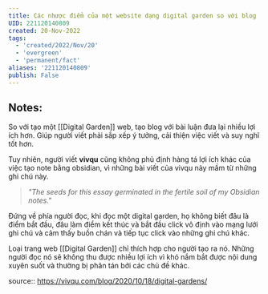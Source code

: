 ```yaml
---
title: Các nhược điểm của một website dạng digital garden so với blog
UID: 221120140809
created: 20-Nov-2022
tags:
  - 'created/2022/Nov/20'
  - 'evergreen'
  - 'permanent/fact'
aliases: '221120140809'
publish: False
---
```

## Notes:
So với tạo một [[Digital Garden]] web, tạo blog với bài luận đưa lại nhiều lợi ích hơn. Giúp người viết phải sắp xếp ý tưởng, cải thiện việc viết và suy nghĩ tốt  hơn.

Tuy nhiên, người viết **vivqu** cũng không phủ định hàng tá lợi ích khác của việc tạo note bằng obsidian, vì những bài viết của vivqu nảy mầm từ những ghi chú này.

> *"The seeds for this essay germinated in the fertile soil of my Obsidian notes."*

Đứng về phía người đọc, khi đọc một digital garden, họ không biết đâu là điểm bắt đầu, đâu làm điểm kết thúc và bắt đầu click vô định vào mạng lưới ghi chú và cảm thấy buồn chán và tiếp tục click vào những ghi chú khác.

Loại trang web [[Digital Garden]] chỉ thích hợp cho người tạo ra nó. Những người đọc nó sẽ không thu được nhiều lợi ích vì khó nắm bắt được nội dung xuyên suốt và thường bị phân tán bởi các chủ đề khác.

source:: https://vivqu.com/blog/2020/10/18/digital-gardens/
